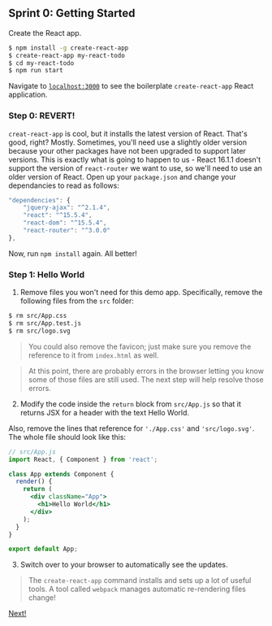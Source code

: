 ## Sprint 0: Getting Started

Create the React app. 

```bash
$ npm install -g create-react-app
$ create-react-app my-react-todo
$ cd my-react-todo
$ npm run start
```

Navigate to [`localhost:3000`](http://localhost:3000) to see the boilerplate `create-react-app` React application.

### Step 0: REVERT!

`creat-react-app` is cool, but it installs the latest version of React. That's good, right? Mostly. Sometimes, you'll need use a slightly older version because your other packages have not been upgraded to support later versions. This is exactly what is going to happen to us - React 16.1.1 doesn't support the version of `react-router` we want to use, so we'll need to use an older version of React. Open up your `package.json` and change your dependancies to read as follows:

```js
"dependencies": {
    "jquery-ajax": "^2.1.4",
    "react": "^15.5.4",
    "react-dom": "^15.5.4",
    "react-router": "^3.0.0"
},
```

Now, run `npm install` again. All better!

### Step 1: Hello World

1. Remove files you won't need for this demo app. Specifically, remove the following files from the `src` folder:

```bash
$ rm src/App.css
$ rm src/App.test.js
$ rm src/logo.svg
```

> You could also remove the favicon; just make sure you remove the reference to it from `index.html` as well.

> At this point, there are probably errors in the browser letting you know some of those files are still used. The next step will help resolve those errors.

2. Modify the code inside the `return` block from `src/App.js` so that it returns JSX for a header with the text Hello World. 

Also, remove the lines that reference for `'./App.css'` and `'src/logo.svg'`.  The whole file should look like this:

```jsx
// src/App.js
import React, { Component } from 'react';

class App extends Component {
  render() {
    return (
      <div className="App">
        <h1>Hello World</h1>
      </div>
    );
  }
}

export default App;
```

3. Switch over to your browser to automatically see the updates.

> The `create-react-app` command installs and sets up a lot of useful tools.  A tool called `webpack` manages automatic re-rendering files change!  


[Next!](https://github.com/den-materials/react-todo-walkthrough-jquery/blob/master/sprints/Sprint1.md)
